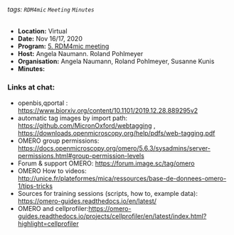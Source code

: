 ###### tags: `RDM4mic` `Meeting` `Minutes`
- **Location:** Virtual
- **Date:** Nov 16/17, 2020 
- **Program:** [5. RDM4mic meeting](2020-11_agenda.md)
- **Host:**  Angela Naumann. Roland Pohlmeyer
- **Organisation:** Angela Naumann, Roland Pohlmeyer, Susanne Kunis 
- **Minutes:** 

### Links at chat:
- openbis,qportal : https://www.biorxiv.org/content/10.1101/2019.12.28.889295v2
- automatic tag images by import path: https://github.com/MicronOxford/webtagging , https://downloads.openmicroscopy.org/help/pdfs/web-tagging.pdf
- OMERO group permissions: https://docs.openmicroscopy.org/omero/5.6.3/sysadmins/server-permissions.html#group-permission-levels
- Forum & support OMERO: https://forum.image.sc/tag/omero
- OMERO How to videos: http://unice.fr/plateformes/mica/ressources/base-de-donnees-omero-1/tips-tricks
- Sources for training sessions (scripts, how to, example data): https://omero-guides.readthedocs.io/en/latest/
- OMERO and cellprofiler:https://omero-guides.readthedocs.io/projects/cellprofiler/en/latest/index.html?highlight=cellprofiler


